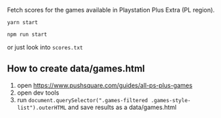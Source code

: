 Fetch scores for the games available in Playstation Plus Extra (PL region).

`yarn start`

`npm run start`

or just look into `scores.txt`

## How to create data/games.html

1. open https://www.pushsquare.com/guides/all-ps-plus-games
2. open dev tools
3. run `document.querySelector(".games-filtered .games-style-list").outerHTML` and save results as a data/games.html